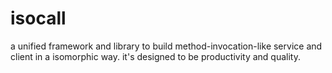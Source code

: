# isocall
a unified framework and library to build method-invocation-like service and client in a isomorphic way. it's designed to be productivity and quality.
